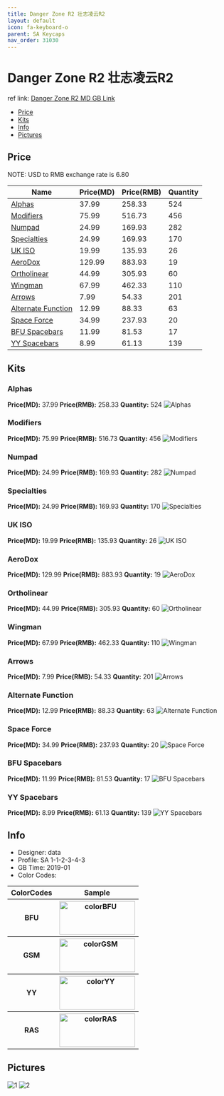 ```yaml
---
title: Danger Zone R2 壮志凌云R2
layout: default
icon: fa-keyboard-o
parent: SA Keycaps
nav_order: 31030
---
```


# Danger Zone R2 壮志凌云R2

ref link: [Danger Zone R2 MD GB Link](https://www.massdrop.com/buy/danger-zone-sa-keycap-set)

* [Price](#price)
* [Kits](#kits)
* [Info](#info)
* [Pictures](#pictures)


## Price  
NOTE: USD to RMB exchange rate is 6.80

| Name          | Price(MD)    |  Price(RMB) | Quantity |
| ------------- | ------------ |  ---------- | -------- |
|[Alphas](#alphas)|37.99|258.33|524|
|[Modifiers](#modifiers)|75.99|516.73|456|
|[Numpad](#numpad)|24.99|169.93|282|
|[Specialties](#specialties)|24.99|169.93|170|
|[UK ISO](#uk-iso)|19.99|135.93|26|
|[AeroDox](#aerodox)|129.99|883.93|19|
|[Ortholinear](#ortholinear)|44.99|305.93|60|
|[Wingman](#wingman)|67.99|462.33|110|
|[Arrows](#arrows)|7.99|54.33|201|
|[Alternate Function](#alternate-function)|12.99|88.33|63|
|[Space Force](#space-force)|34.99|237.93|20|
|[BFU Spacebars](#bfu-spacebars)|11.99|81.53|17|
|[YY Spacebars](#yy-spacebars)|8.99|61.13|139|


## Kits
### Alphas
**Price(MD):** 37.99    **Price(RMB):** 258.33    **Quantity:** 524
<img src="{{ 'assets/images/sa-keycaps/dangerzoner2/kits_pics/alphas.jpg' | relative_url }}" alt="Alphas" class="image featured">

### Modifiers
**Price(MD):** 75.99    **Price(RMB):** 516.73    **Quantity:** 456
<img src="{{ 'assets/images/sa-keycaps/dangerzoner2/kits_pics/modifiers.jpg' | relative_url }}" alt="Modifiers" class="image featured">

### Numpad
**Price(MD):** 24.99    **Price(RMB):** 169.93    **Quantity:** 282
<img src="{{ 'assets/images/sa-keycaps/dangerzoner2/kits_pics/numpad.jpg' | relative_url }}" alt="Numpad" class="image featured">

### Specialties
**Price(MD):** 24.99    **Price(RMB):** 169.93    **Quantity:** 170
<img src="{{ 'assets/images/sa-keycaps/dangerzoner2/kits_pics/specialties.jpg' | relative_url }}" alt="Specialties" class="image featured">

### UK ISO
**Price(MD):** 19.99    **Price(RMB):** 135.93    **Quantity:** 26
<img src="{{ 'assets/images/sa-keycaps/dangerzoner2/kits_pics/uk-iso.jpg' | relative_url }}" alt="UK ISO" class="image featured">

### AeroDox
**Price(MD):** 129.99    **Price(RMB):** 883.93    **Quantity:** 19
<img src="{{ 'assets/images/sa-keycaps/dangerzoner2/kits_pics/aerodox.jpg' | relative_url }}" alt="AeroDox" class="image featured">

### Ortholinear
**Price(MD):** 44.99    **Price(RMB):** 305.93    **Quantity:** 60
<img src="{{ 'assets/images/sa-keycaps/dangerzoner2/kits_pics/ortholinear.jpg' | relative_url }}" alt="Ortholinear" class="image featured">

### Wingman
**Price(MD):** 67.99    **Price(RMB):** 462.33    **Quantity:** 110
<img src="{{ 'assets/images/sa-keycaps/dangerzoner2/kits_pics/wingman.jpg' | relative_url }}" alt="Wingman" class="image featured">

### Arrows
**Price(MD):** 7.99    **Price(RMB):** 54.33    **Quantity:** 201
<img src="{{ 'assets/images/sa-keycaps/dangerzoner2/kits_pics/arrows.jpg' | relative_url }}" alt="Arrows" class="image featured">

### Alternate Function
**Price(MD):** 12.99    **Price(RMB):** 88.33    **Quantity:** 63
<img src="{{ 'assets/images/sa-keycaps/dangerzoner2/kits_pics/alternate-function.jpg' | relative_url }}" alt="Alternate Function" class="image featured">

### Space Force
**Price(MD):** 34.99    **Price(RMB):** 237.93    **Quantity:** 20
<img src="{{ 'assets/images/sa-keycaps/dangerzoner2/kits_pics/space-force.jpg' | relative_url }}" alt="Space Force" class="image featured">

### BFU Spacebars
**Price(MD):** 11.99    **Price(RMB):** 81.53    **Quantity:** 17
<img src="{{ 'assets/images/sa-keycaps/dangerzoner2/kits_pics/bfu-spacebars.jpg' | relative_url }}" alt="BFU Spacebars" class="image featured">

### YY Spacebars
**Price(MD):** 8.99    **Price(RMB):** 61.13    **Quantity:** 139
<img src="{{ 'assets/images/sa-keycaps/dangerzoner2/kits_pics/yy-spacebars.jpg' | relative_url }}" alt="YY Spacebars" class="image featured">


## Info
* Designer: data
* Profile: SA 1-1-2-3-4-3
* GB Time: 2019-01
* Color Codes:  
<table style="width:100%">
  <tr>
    <th>ColorCodes</th>
    <th>Sample</th>
  </tr>
  <tr>
    <th>BFU</th>
    <th><img src="{{ 'assets/images/sa-keycaps/SP_ColorCodes/abs/SP_Abs_ColorCodes_BFU.png' | relative_url }}" alt="colorBFU" height="75" width="170"></th>
  </tr>
  <tr>
    <th>GSM</th>
    <th><img src="{{ 'assets/images/sa-keycaps/SP_ColorCodes/abs/SP_Abs_ColorCodes_GSM.png' | relative_url }}" alt="colorGSM" height="75" width="170"></th>
  </tr>
  <tr>
    <th>YY</th>
    <th><img src="{{ 'assets/images/sa-keycaps/SP_ColorCodes/abs/SP_Abs_ColorCodes_YY.png' | relative_url }}" alt="colorYY" height="75" width="170"></th>
  </tr>
  <tr>
    <th>RAS</th>
    <th><img src="{{ 'assets/images/sa-keycaps/SP_ColorCodes/abs/SP_Abs_ColorCodes_RAS.png' | relative_url }}" alt="colorRAS" height="75" width="170"></th>
  </tr>
</table>


## Pictures
<img src="{{ 'assets/images/sa-keycaps/dangerzoner2/rendering_pics/1.jpg' | relative_url }}" alt="1" class="image featured">
<img src="{{ 'assets/images/sa-keycaps/dangerzoner2/rendering_pics/2.jpg' | relative_url }}" alt="2" class="image featured">
